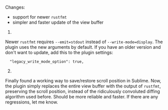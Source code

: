 Changes:

  * support for newer `rustfmt`
  * simpler and faster update of the view buffer

1.

Newer `rustfmt` requires `--emit=stdout` instead of `--write-mode=display`. The plugin uses the new arguments by default. If you have an older version and don't want to update, add this to the plugin settings:

```sublime-settings
  "legacy_write_mode_option": true,
```

2.

Finally found a working way to save/restore scroll position in Sublime. Now, the plugin simply replaces the entire view buffer with the output of `rustfmt`, preserving the scroll position, instead of the ridiculously convoluted diffing algorithm used before. Should be more reliable and faster. If there are any regressions, let me know.
